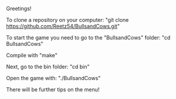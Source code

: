 Greetings!

To clone a repository on your computer:
"git clone https://github.com/Reetz54/BullsandCows.git" 

To start the game you need to go to the "BullsandCows" folder:
"cd BullsandCows"

Compile with "make"

Next, go to the bin folder:
"cd bin"

Open the game with:
"./BullsandCows"

There will be further tips on the menu!

